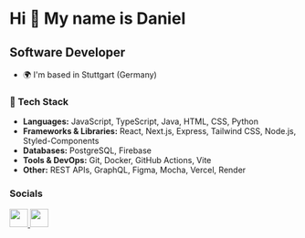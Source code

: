 Hi 👋 My name is Daniel
========================

Software Developer
------------------

* 🌍  I'm based in Stuttgart (Germany)

### 🔧 Tech Stack
- **Languages:** JavaScript, TypeScript, Java, HTML, CSS, Python
- **Frameworks & Libraries:** React, Next.js, Express, Tailwind CSS, Node.js, Styled-Components
- **Databases:** PostgreSQL, Firebase
- **Tools & DevOps:** Git, Docker, GitHub Actions, Vite
- **Other:** REST APIs, GraphQL, Figma, Mocha, Vercel, Render

### Socials

<p align="left"> <a href="https://www.github.com/danielmuszkiet" target="_blank" rel="noreferrer"> <picture> <source media="(prefers-color-scheme: dark)" srcset="https://raw.githubusercontent.com/danielcranney/readme-generator/main/public/icons/socials/github-dark.svg" /> <source media="(prefers-color-scheme: light)" srcset="https://raw.githubusercontent.com/danielcranney/readme-generator/main/public/icons/socials/github.svg" /> <img src="https://raw.githubusercontent.com/danielcranney/readme-generator/main/public/icons/socials/github.svg" width="32" height="32" /> </picture> </a> <a href="https://www.linkedin.com/in/daniel-muszkiet" target="_blank" rel="noreferrer"> <picture> <source media="(prefers-color-scheme: dark)" srcset="https://raw.githubusercontent.com/danielcranney/readme-generator/main/public/icons/socials/linkedin-dark.svg" /> <source media="(prefers-color-scheme: light)" srcset="https://raw.githubusercontent.com/danielcranney/readme-generator/main/public/icons/socials/linkedin.svg" /> <img src="https://raw.githubusercontent.com/danielcranney/readme-generator/main/public/icons/socials/linkedin.svg" width="32" height="32" /> </picture> </a></p>
